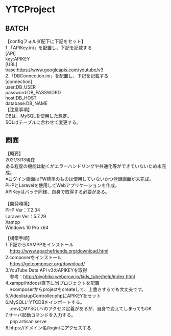 # YTCProject
## BATCH
【configフォルダ配下に下記をセット】</br>
  1.「APIKey.ini」を配置し、下記を記載する </br>
    [API]</br>
    key:APIKEY</br>
    [URL]</br>
    base:https://www.googleapis.com/youtube/v3 </br>
  2.「DBConnection.ini」を配置し、下記を記載する </br>
    [connection]</br>
    user:DB_USER</br>
    password:DB_PASSWORD</br>
    host:DB_HOST</br>
    database:DB_NAME</br>
【注意事項】</br>
DBは、MySQLを使用した想定。</br>
SQLはテーブルに合わせて変更する。

## 画面
【概要】</br>
2021/3/13現在</br>
ある程度の機能は動くがエラーハンドリングや共通化等ができていないため未完成。</br>
※ログイン画面はFW標準のものは使用していないかつ登録画面が未完成。</br>
PHPとLaravelを使用してWebアプリケーションを作成。</br>
APIKeyはバッチ同様、自身で取得する必要がある。</br>
</br>
【開発環境】</br>
PHP Ver：7.2.34</br>
Laravel Ver：5.7.29</br>
Xampp</br>
Windows 10 Pro x64</br>

【構築手順】</br>
1.下記からXAMPPをインストール</br>
　https://www.apachefriends.org/download.html</br>
2.composerをインストール</br>
　https://getcomposer.org/download/</br>
3.YouTube Data API v3のAPIKEYを取得</br>
　参考：http://piyohiko.webcrow.jp/kids_tube/help/index.html</br>
4.xampp/htdocs/直下に当プロジェクトを配置</br>
　※composerからprojectをcreateして、上書きするでも大丈夫です。</br>
5.VideolistupController.phpにAPIKEYをセット</br>
6.MySQLにYTCDBをインポートする。</br>
　.envにMYSQLへのアクセス定義があるが、自身で変えてしまってもOK</br>
7.サーバ起動コマンドを入力する。</br>
　php artisan serve</br>
8.https://ドメイン名/login/にアクセスする</br>
